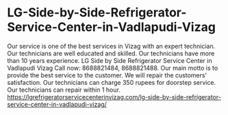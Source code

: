 # LG-Side-by-Side-Refrigerator-Service-Center-in-Vadlapudi-Vizag
Our service is one of the best services in Vizag with an expert technician. Our technicians are well educated and skilled. Our technicians have more than 10 years experience. LG Side by Side Refrigerator Service Center in Vadlapudi Vizag Call now: 8688821484, 8688821488. Our main motto is to provide the best service to the customer. We will repair the customers' satisfaction. Our technicians can charge 350 rupees for doorstep service. Our technicians can repair within 1 hour. https://lgrefrigeratorservicecenterinvizag.com/lg-side-by-side-refrigerator-service-center-in-vadlapudi-vizag/
